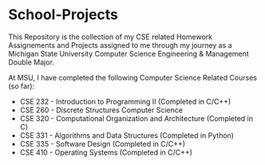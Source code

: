 # School-Projects

This Repository is the collection of my CSE related Homework Assignements and Projects assigned to me through my journey as a Michigan State University Computer Science Engineering & Management Double Major.
 
At MSU, I have completed the following Computer Science Related Courses (so far):
* CSE 232 - Introduction to Programming II (Completed in C/C++)
* CSE 260 - Discrete Structures Computer Science
* CSE 320 - Computational Organization and Architecture (Completed in C)
* CSE 331 - Algorithms and Data Structures (Completed in Python)
* CSE 335 - Software Design (Completed in C/C++)
* CSE 410 - Operating Systems (Completed in C/C++)

